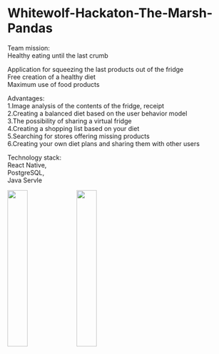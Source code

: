 # Whitewolf-Hackaton-The-Marsh-Pandas

Team mission:<br/>
Healthy eating until the last crumb<br/>

Application for squeezing the last products out of the fridge<br/>
Free creation of a healthy diet<br/>
Maximum use of food products<br/>

Advantages:<br/>
1.Image analysis of the contents of the fridge, receipt<br/>
2.Creating a balanced diet based on the user behavior model<br/>
3.The possibility of sharing a virtual fridge<br/>
4.Creating a shopping list based on your diet<br/>
5.Searching for stores offering missing products<br/>
6.Creating your own diet plans and sharing them with other users<br/>

Technology stack:<br/>
React Native,<br/>
PostgreSQL,<br/>
Java Servle<br/>

<img src="https://user-images.githubusercontent.com/46823541/81988640-17386f00-963c-11ea-91ba-ec546cc04d6e.jpg" width="30%"></img>
<img src="https://user-images.githubusercontent.com/46823541/81988646-1acbf600-963c-11ea-9c0a-f7f94aba60f7.jpg" width="30%"></img> 
